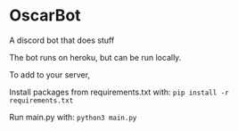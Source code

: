 # OscarBot
A discord bot that does stuff

The bot runs on heroku, but can be run locally.

To add to your server, 

Install packages from requirements.txt with:
`pip install -r requirements.txt`

Run main.py with:
`python3 main.py`

